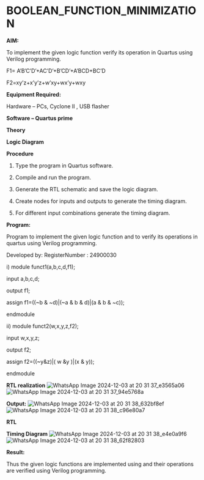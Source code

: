 # BOOLEAN_FUNCTION_MINIMIZATION

**AIM:**

To implement the given logic function verify its operation in Quartus using Verilog programming.

F1= A’B’C’D’+AC’D’+B’CD’+A’BCD+BC’D 

F2=xy’z+x’y’z+w’xy+wx’y+wxy

**Equipment Required:**

Hardware – PCs, Cyclone II , USB flasher

**Software – Quartus prime**

**Theory**

**Logic Diagram**

**Procedure**

1.	Type the program in Quartus software.

2.	Compile and run the program.

3.	Generate the RTL schematic and save the logic diagram.

4.	Create nodes for inputs and outputs to generate the timing diagram.

5.	For different input combinations generate the timing diagram.


**Program:**

Program to implement the given logic function and to verify its operations in quartus using Verilog programming. 

Developed by: RegisterNumber : 24900030


i)
module funct1(a,b,c,d,f1);

input a,b,c,d;

output f1;

assign f1=((~b & ~d)|(~a & b & d)|(a & b & ~c));

endmodule



ii)
module funct2(w,x,y,z,f2);

input w,x,y,z;

output f2;

assign f2=((~y&z)|( w &y )|(x & y));

endmodule


**RTL realization**
![WhatsApp Image 2024-12-03 at 20 31 37_e3565a06](https://github.com/user-attachments/assets/f387a767-bb1e-46a3-9f26-f852140bae6d)
![WhatsApp Image 2024-12-03 at 20 31 37_94e5768a](https://github.com/user-attachments/assets/27f15794-6355-4c8e-af73-2d48c9fde2cd)


**Output:**
![WhatsApp Image 2024-12-03 at 20 31 38_632bf8ef](https://github.com/user-attachments/assets/640693e6-f069-43e9-a71e-445a3fcc6c75)
![WhatsApp Image 2024-12-03 at 20 31 38_c96e80a7](https://github.com/user-attachments/assets/6fa307bd-8d80-41db-8d40-381e6b396125)


**RTL**

**Timing Diagram**
![WhatsApp Image 2024-12-03 at 20 31 38_e4e0a9f6](https://github.com/user-attachments/assets/1a44439a-e884-45b7-8bc2-8dafebfb94bc)
![WhatsApp Image 2024-12-03 at 20 31 38_62f82803](https://github.com/user-attachments/assets/62aaea31-c005-4da1-9a8c-b64b372cf081)



**Result:**

Thus the given logic functions are implemented using and their operations are verified using Verilog programming.

